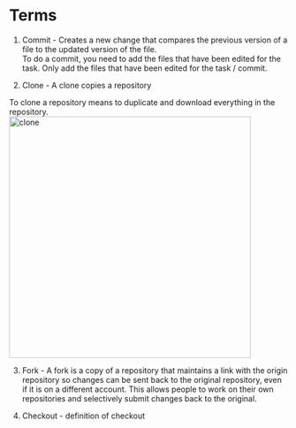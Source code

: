 # Terms

1. Commit - Creates a new change that compares the previous version of a file to the updated version of the file.  
To do a commit, you need to add the files that have been edited for the task.  Only add the files that have been edited for the task / commit.

2. Clone - A clone copies a repository

To clone a repository means to duplicate and download everything in the repository.
 <img width="437" alt="clone" src="https://user-images.githubusercontent.com/13598741/93671087-c2ab7180-fabd-11ea-886f-1b08154c1d77.PNG">

3. Fork - A fork is a copy of a repository that maintains a link with the origin repository so changes can be sent back 
to the original repository, even if it is on a different account.  This allows people to work on their own repositories 
and selectively submit changes back to the original.

4. Checkout - definition of checkout
